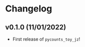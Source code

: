 # Changelog

<!--next-version-placeholder-->

## v0.1.0 (11/01/2022)

- First release of `pycounts_toy_jz`!